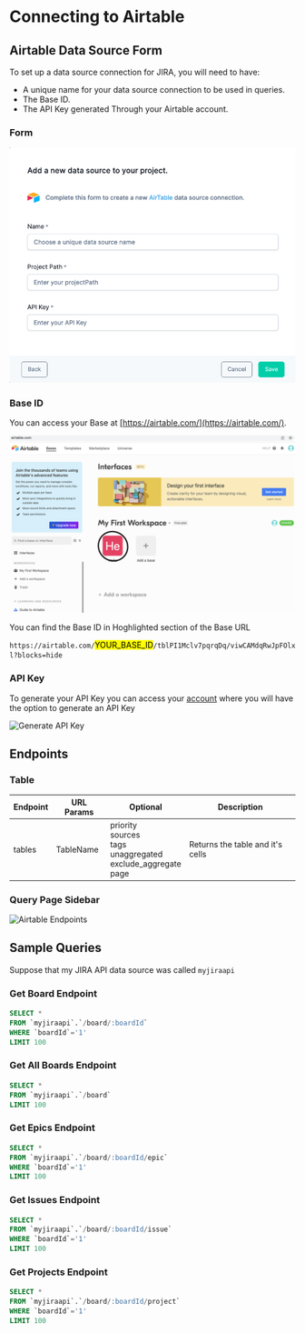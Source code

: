 # Connecting to Airtable

## Airtable Data Source Form
To set up a data source connection for JIRA, you will need to have:

- A unique name for your data source connection to be used in queries.
- The Base ID.
- The API Key generated Through your Airtable account.

### Form

![Airtable Form][image-1]


### Base ID
You can access your Base at [https://airtable.com/](https://airtable.com/).

![Finding your base][image-3] 

You can find the Base ID in Hoghlighted section of the Base URL


`https://airtable.com/`<mark>YOUR_BASE_ID</mark>`/tblPI1Mclv7pqrqDq/viwCAMdqRwJpFOlxl?blocks=hide`

### API Key

To generate your API Key you can access your [account](https://airtable.com/account) where you will have the option to generate an API Key


![Generate API Key][image-6]


## Endpoints


### Table

| Endpoint | URL Params | Optional | Description |
| -------- | ---------- | -------- | ----------  |
| tables   | TableName  | priority<br>sources<br>tags<br>unaggregated<br>exclude_aggregate<br>page|Returns the table and it's cells 
                 



### Query Page Sidebar

![Airtable Endpoints][image-2]

## Sample Queries

Suppose that my JIRA API data source was called `myjiraapi`

### Get Board Endpoint

```sql
SELECT *
FROM `myjiraapi`.`/board/:boardId`
WHERE `boardId`='1'
LIMIT 100
```

### Get All Boards Endpoint

```sql
SELECT *
FROM `myjiraapi`.`/board`
LIMIT 100
```

### Get Epics Endpoint

```sql
SELECT *
FROM `myjiraapi`.`/board/:boardId/epic`
WHERE `boardId`='1'
LIMIT 100
```

### Get Issues Endpoint

```sql
SELECT *
FROM `myjiraapi`.`/board/:boardId/issue`
WHERE `boardId`='1'
LIMIT 100
```

### Get Projects Endpoint

```sql
SELECT *
FROM `myjiraapi`.`/board/:boardId/project`
WHERE `boardId`='1'
LIMIT 100
```


[image-6]: ../../../img/api/airtable/airtable-generate-api.png
[image-4]: ../../../img/api/jira-find-email.png
[image-3]: ../../../img/api/airtable/airtable-base.png
[image-1]: ../../../img/api/airtable/airtable-form.png
[image-2]: ../../../img/api/airtable-endpoint.png
